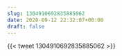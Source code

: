 ```yaml
---
slug: 1304910692835885062
date: 2020-09-12 22:32:07+00:00
draft: false
---
```


{{< tweet 1304910692835885062 >}}
